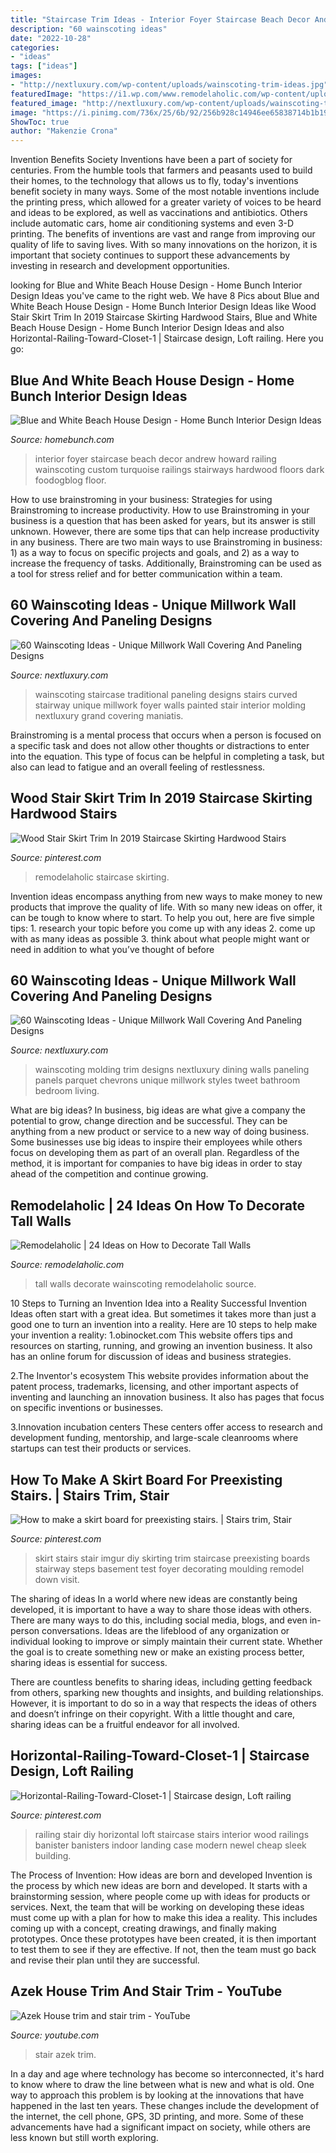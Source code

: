 ```yaml
---
title: "Staircase Trim Ideas - Interior Foyer Staircase Beach Decor Andrew Howard Railing Wainscoting Custom Turquoise Railings Stairways Hardwood Floors Dark Foodogblog Floor"
description: "60 wainscoting ideas"
date: "2022-10-28"
categories:
- "ideas"
tags: ["ideas"]
images:
- "http://nextluxury.com/wp-content/uploads/wainscoting-trim-ideas.jpg"
featuredImage: "https://i1.wp.com/www.remodelaholic.com/wp-content/uploads/2015/07/wainscoting.jpg?resize=533%2C800&amp;ssl=1"
featured_image: "http://nextluxury.com/wp-content/uploads/wainscoting-trim-ideas.jpg"
image: "https://i.pinimg.com/736x/25/6b/92/256b928c14946ee65838714b1b1978b6--make-a-skirt-stair-skirt.jpg"
ShowToc: true
author: "Makenzie Crona"
---
```



Invention Benefits Society
Inventions have been a part of society for centuries. From the humble tools that farmers and peasants used to build their homes, to the technology that allows us to fly, today's inventions benefit society in many ways. 
Some of the most notable inventions include the printing press, which allowed for a greater variety of voices to be heard and ideas to be explored, as well as vaccinations and antibiotics. Others include automatic cars, home air conditioning systems and even 3-D printing. 
The benefits of inventions are vast and range from improving our quality of life to saving lives. With so many innovations on the horizon, it is important that society continues to support these advancements by investing in research and development opportunities.

	

		
looking for Blue and White Beach House Design - Home Bunch Interior Design Ideas you've came to the right web. We have 8 Pics about Blue and White Beach House Design - Home Bunch Interior Design Ideas like Wood Stair Skirt Trim In 2019 Staircase Skirting Hardwood Stairs, Blue and White Beach House Design - Home Bunch Interior Design Ideas and also Horizontal-Railing-Toward-Closet-1 | Staircase design, Loft railing. Here you go:
		
    
## Blue And White Beach House Design - Home Bunch Interior Design Ideas

<img loading=lazy src="https://www.homebunch.com/wp-content/uploads/2017/01/Foyer-Waisncoting-and-Custom-Staircase-Railing.jpg" onerror="this.onerror=null;this.src='https://tse3.mm.bing.net/th?id=OIP.gEAzoL2tx6A6tMCI0ren5QHaJv&amp;pid=15.1';" alt="Blue and White Beach House Design - Home Bunch Interior Design Ideas">

_Source: homebunch.com_

>interior foyer staircase beach decor andrew howard railing wainscoting custom turquoise railings stairways hardwood floors dark foodogblog floor. 

	

How to use brainstroming in your business: Strategies for using Brainstroming to increase productivity.
How to use Brainstroming in your business is a question that has been asked for years, but its answer is still unknown. However, there are some tips that can help increase productivity in any business. 
There are two main ways to use Brainstroming in business: 1) as a way to focus on specific projects and goals, and 2) as a way to increase the frequency of tasks. Additionally, Brainstroming can be used as a tool for stress relief and for better communication within a team.

    
## 60 Wainscoting Ideas - Unique Millwork Wall Covering And Paneling Designs

<img loading=lazy src="http://nextluxury.com/wp-content/uploads/painted-white-wainscoting-on-stairs-ideas.jpg" onerror="this.onerror=null;this.src='https://tse2.mm.bing.net/th?id=OIP.34UtMI3M0OKyH8kBYJw4OgHaJQ&amp;pid=15.1';" alt="60 Wainscoting Ideas - Unique Millwork Wall Covering And Paneling Designs">

_Source: nextluxury.com_

>wainscoting staircase traditional paneling designs stairs curved stairway unique millwork foyer walls painted stair interior molding nextluxury grand covering maniatis. 

	

Brainstroming is a mental process that occurs when a person is focused on a specific task and does not allow other thoughts or distractions to enter into the equation. This type of focus can be helpful in completing a task, but also can lead to fatigue and an overall feeling of restlessness.

    
## Wood Stair Skirt Trim In 2019 Staircase Skirting Hardwood Stairs

<img loading=lazy src="https://i.pinimg.com/736x/4e/54/1c/4e541c1b74336bc2fa4d60d7423d2041.jpg" onerror="this.onerror=null;this.src='https://tse4.mm.bing.net/th?id=OIP.KxYRl_ZybzTG8tWFZVo4hAHaJ3&amp;pid=15.1';" alt="Wood Stair Skirt Trim In 2019 Staircase Skirting Hardwood Stairs">

_Source: pinterest.com_

>remodelaholic staircase skirting. 

	

Invention ideas encompass anything from new ways to make money to new products that improve the quality of life. With so many new ideas on offer, it can be tough to know where to start. To help you out, here are five simple tips: 1. research your topic before you come up with any ideas 2. come up with as many ideas as possible 3. think about what people might want or need in addition to what you’ve thought of before 
    
## 60 Wainscoting Ideas - Unique Millwork Wall Covering And Paneling Designs

<img loading=lazy src="http://nextluxury.com/wp-content/uploads/wainscoting-trim-ideas.jpg" onerror="this.onerror=null;this.src='https://tse1.mm.bing.net/th?id=OIP.5CH-IC4XGukuKREJqf2zbQAAAA&amp;pid=15.1';" alt="60 Wainscoting Ideas - Unique Millwork Wall Covering And Paneling Designs">

_Source: nextluxury.com_

>wainscoting molding trim designs nextluxury dining walls paneling panels parquet chevrons unique millwork styles tweet bathroom bedroom living. 

	

What are big ideas?
In business, big ideas are what give a company the potential to grow, change direction and be successful. They can be anything from a new product or service to a new way of doing business. 
Some businesses use big ideas to inspire their employees while others focus on developing them as part of an overall plan. Regardless of the method, it is important for companies to have big ideas in order to stay ahead of the competition and continue growing.

    
## Remodelaholic | 24 Ideas On How To Decorate Tall Walls

<img loading=lazy src="https://i1.wp.com/www.remodelaholic.com/wp-content/uploads/2015/07/wainscoting.jpg?resize=533%2C800&amp;ssl=1" onerror="this.onerror=null;this.src='https://tse4.mm.bing.net/th?id=OIP.RgFs0nNyFKXJ-Gjgs4_fNAHaLH&amp;pid=15.1';" alt="Remodelaholic | 24 Ideas on How to Decorate Tall Walls">

_Source: remodelaholic.com_

>tall walls decorate wainscoting remodelaholic source. 

	

10 Steps to Turning an Invention Idea into a Reality
Successful Invention Ideas often start with a great idea. But sometimes it takes more than just a good one to turn an invention into a reality. Here are 10 steps to help make your invention a reality:
1.obinocket.com This website offers tips and resources on starting, running, and growing an invention business. It also has an online forum for discussion of ideas and business strategies.

2.The Inventor's ecosystem This website provides information about the patent process, trademarks, licensing, and other important aspects of inventing and launching an innovation business. It also has pages that focus on specific inventions or businesses.

3.Innovation incubation centers These centers offer access to research and development funding, mentorship, and large-scale cleanrooms where startups can test their products or services.

    
## How To Make A Skirt Board For Preexisting Stairs. | Stairs Trim, Stair

<img loading=lazy src="https://i.pinimg.com/736x/25/6b/92/256b928c14946ee65838714b1b1978b6--make-a-skirt-stair-skirt.jpg" onerror="this.onerror=null;this.src='https://tse2.mm.bing.net/th?id=OIP.RYK6-U9aJD5noj_hsYIU9wHaJ4&amp;pid=15.1';" alt="How to make a skirt board for preexisting stairs. | Stairs trim, Stair">

_Source: pinterest.com_

>skirt stairs stair imgur diy skirting trim staircase preexisting boards stairway steps basement test foyer decorating moulding remodel down visit. 

	

The sharing of ideas
In a world where new ideas are constantly being developed, it is important to have a way to share those ideas with others. There are many ways to do this, including social media, blogs, and even in-person conversations.
Ideas are the lifeblood of any organization or individual looking to improve or simply maintain their current state. Whether the goal is to create something new or make an existing process better, sharing ideas is essential for success.

There are countless benefits to sharing ideas, including getting feedback from others, sparking new thoughts and insights, and building relationships. However, it is important to do so in a way that respects the ideas of others and doesn’t infringe on their copyright. With a little thought and care, sharing ideas can be a fruitful endeavor for all involved.

    
## Horizontal-Railing-Toward-Closet-1 | Staircase Design, Loft Railing

<img loading=lazy src="https://i.pinimg.com/736x/69/92/6b/69926ba11570c048a25e382e2e0a2e59.jpg" onerror="this.onerror=null;this.src='https://tse3.mm.bing.net/th?id=OIP.L1b8ld364OE0js0ssSjYSAHaLH&amp;pid=15.1';" alt="Horizontal-Railing-Toward-Closet-1 | Staircase design, Loft railing">

_Source: pinterest.com_

>railing stair diy horizontal loft staircase stairs interior wood railings banister banisters indoor landing case modern newel cheap sleek building. 

	

The Process of Invention: How ideas are born and developed
Invention is the process by which new ideas are born and developed. It starts with a brainstorming session, where people come up with ideas for products or services. Next, the team that will be working on developing these ideas must come up with a plan for how to make this idea a reality. This includes coming up with a concept, creating drawings, and finally making prototypes. Once these prototypes have been created, it is then important to test them to see if they are effective. If not, then the team must go back and revise their plan until they are successful.

    
## Azek House Trim And Stair Trim - YouTube

<img loading=lazy src="https://i.ytimg.com/vi/1cJwnx6yfrA/maxresdefault.jpg" onerror="this.onerror=null;this.src='https://tse1.mm.bing.net/th?id=OIP.NLQz0FziKdqB6oN20rXdtgHaEK&amp;pid=15.1';" alt="Azek House trim and stair trim - YouTube">

_Source: youtube.com_

>stair azek trim. 

	

In a day and age where technology has become so interconnected, it's hard to know where to draw the line between what is new and what is old. One way to approach this problem is by looking at the innovations that have happened in the last ten years. These changes include the development of the internet, the cell phone, GPS, 3D printing, and more. Some of these advancements have had a significant impact on society, while others are less known but still worth exploring.

